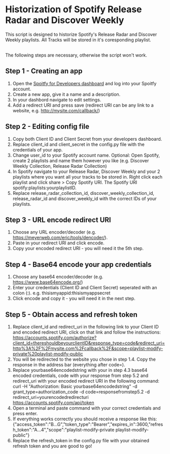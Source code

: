 # Historization of Spotify Release Radar and Discover Weekly
This script is designed to historize Spotify's Release Radar and Discover Weekly playlists. All Tracks will be stored in it's coresponding playlist. </br></br>

The following steps are necessary, otherwise the script won't work.

## Step 1 - Creating an app
1. Open the [Spoitfy for Developers dashboard](https://developer.spotify.com/dashboard/login) and log into your Spoitfy account.
2. Create a new app, give it a name and a description.
3. In your dashbord navigate to edit settings.
4. Add a redirect URI and press save (redirect URI can be any link to a website, e.g. http://mysite.com/callback/)

## Step 2 - Editing config file
1. Copy both Client ID and Client Secret from your developers dashboard. 
2. Replace client_id and client_secret in the config.py file with the credentials of your app.
3. Change user_id to your Spotify account name.
Optional: Open Spotify, create 2 playlists and name them however you like (e.g. Discover Weekly Collection, Release Radar Collection)
4. In Spotify navigate to your Release Radar, Discover Weekly and your 2 playlists where you want all your tracks to be stored in. Right click each playlist and click share > Copy Spotify URI. The Spotify URI spotify:playlists:yourplaylistID.
5. Replace release_radar_collection_id, discover_weekly_collection_id, release_radar_id and discover_weekly_id with the correct IDs of your playlists.

## Step 3 - URL encode redirect URI
1. Choose any URL encoder/decoder (e.g. https://meyerweb.com/eric/tools/dencoder/).
2. Paste in your redirect URI and click encode.
3. Copy your encoded redirect URI - you will need it the 5th step.

## Step 4 - Base64 encode your app credentials
1. Choose any base64 encoder/decoder (e.g. https://www.base64encode.org/)
2. Enter your credentials (Client ID and Client Secret) seperated with an colon (:). e.g. thisismyappid:thisismyappsecret
3. Click encode and copy it - you will need it in the next step.

## Step 5 - Obtain access and refresh token
1. Replace client_id and redirect_uri in the following link to your Client ID and encoded redirect URI, click on that link and follow the instructions:
https://accounts.spotify.com/authorize?client_id=thereshouldbeyourclientID&response_type=code&redirect_uri=http%3A%2F%2Fmysite.com%2Fcallback%2F&scope=playlist-modify-private%20playlist-modify-public
2. You will be redirected to the website you chose in step 1.4. Copy the response in the address bar (everything after code=).
3. Replace yourbase64encodedstring with your in step 4.3 base64 encoded credentials, code with your response from step 5.2 and redirect_uri with your encoded redirect URI in the following command:
curl -H "Authorization: Basic yourbase64encodedstring" -d grant_type=authorization_code -d code=responsefromstep5.2 -d redirect_uri=yourencodedredirecturi https://accounts.spotify.com/api/token
4. Open a terminal and paste command with your correct credentials and press enter.
5. If everything works correctly you should receive a response like this: {"access_token":"B...G","token_type":"Bearer","expires_in":3600,"refresh_token":"A...4","scope":"playlist-modify-private playlist-modify-public"}
6. Replace the refresh_token in the config.py file with your obtained refresh token and you are good to go!